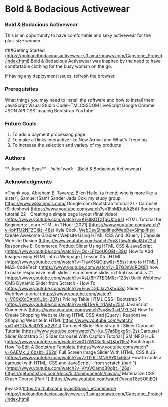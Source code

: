 # Bold & Bodacious Activewear

### Bold & Bodacious Activewear
This is an opportunity to have comfortable and sexy activewear for the plus-size women.

###Getting Started
(https://boldandbodaciousactivewear.s3.amazonaws.com/Capstone_Project/index.html)
Bold & Bodacious Activewear was inspired by the need to have comfortable clothing for the busy woman on the go. 

If having any deployment issues, refresh the browser.

### Prerequisites
What things you may need to install the software and how to install them
JavaScript
Visual Studio 
CodeHTMLCSSDOM
LiveScript 
Google Chrome
JSON
API
CSS
Imaging
Bootstrap
YouTube

### Future Goals
1.  To add a payment processing page
2.  To make all links interactive like New Arrival and What's Trending
3.  To increase the selection and variety of my products   

### Authors
** Joyceline Byas** -  *Initial work* - (Bold & Bodacious Activewear)

### Acknowledgments
*Thank you, 
Abraham E. Tavarez,
Bilen Haile, (a friend, who is more like a sister), 
Samuel (Sam) Sander
Jada Cox,
my study group
https://www.w3schools.com/
Google.com
Bootstrap tutorial 21 - Carousel (Slideshow) (https://www.youtube.com/watch?v=1FnMDubA25A)
Bootstrap tutorial 22 - Creating a simple page layout (final video) (https://www.youtube.com/watch?v=KE6IKOTzTgQ&t=6s)
HTML Tutorial for Beginners: Learn HTML in 1 Hour [2021] (https://www.youtube.com/watch?v=iphTU2NFZCI&t=48s)
Kyle Cook, [WebDevSimplified](https://github.com/WebDevSimplified)[WebDevSimplified](https://www.youtube.com/watch?v=NxRwIZWjLtE)
Create Awesome Gradient Website Using HTML CSS And JQuery | Capsule Website Design (https://www.youtube.com/watch?v=8TlxwAhikcI&t=22s)
Responsive E-Commerce Product Slider Using HTML CSS & JavaScript (https://www.youtube.com/watch?v=Qc-LFzxoU6Q&t=39s)
How to Add Images using HTML into a Webpage | Lesson 05 | HTML (https://www.youtube.com/watch?v=TiavX5QCtpw&t=55s)
Intro to HTML | MAS-CodeTech (https://www.youtube.com/watch?v=B7G3nVdRQQE)
how to make responsive multi slider | ecommerce slider in html css and js #1 (https://www.youtube.com/watch?v=XsLt8H7TEQM&t=123s)
Build Webflow CMS Dynamic Slider from Scratch - How To (https://www.youtube.com/watch?v=FjuvDGbJayY&t=53s)
Slider — Webflow tutorial (https://www.youtube.com/watch?v=VC9kXcDAmXU&t=287s)
Pricing Table HTML CSS | Bootstrap 5 (https://www.youtube.com/watch?v=HkT9VR_1r1A&t=25s)
JavaScript Comments (https://www.youtube.com/watch?v=8w0sxLVZLE4)
How To Create Shopping Website Using HTML CSS And jQuery | Responsive Shopping Website In HTML(https://www.youtube.com/watch?v=OpHGOa8aIDY&t=2291s)
Carousel Slider Bootstrap 5 | Slider Carousel Tutorial (https://www.youtube.com/watch?v=ku_97a6Bgkg&t=2s)
Carousel Slider Bootstrap 5 | Slider Carousel With Caption Tutorial | SM INFO HUB (https://www.youtube.com/watch?v=X17WC3n3csQ&t=115s)
Bootstrap 5 How To Edit A Bootstrap Template (https://www.youtube.com/watch?v=6AEMk_J_6bs&t=362s)
Full Screen Image Slider With HTML, CSS & JS (https://www.youtube.com/watch?v=7ZO2RTMNSAY&t=65s)
How to code a carousel with HTML, CSS and JavaScript - from scratch (part 1) (https://www.youtube.com/watch?v=VYsVOamdB0g&t=126s)
https://getbootstrap.com/docs/5.0/components/navbar/
Materialize CSS Crash Course [Part 1] (https://www.youtube.com/watch?v=nqT8c5OFjEQ)







jbyas33/https://github.com/jbyas33/aws_eCommerce (https://boldandbodaciousactivewear.s3.amazonaws.com/Capstone_Project/index.html)
